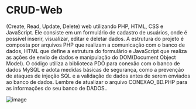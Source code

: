 # CRUD-Web
(Create, Read, Update, Delete) web utilizando PHP, HTML, CSS e JavaScript. 
Ele consiste em um formulário de cadastro de usuários, onde é possível inserir, visualizar, editar e deletar dados.
A estrutura do projeto é composta por arquivos PHP que realizam a comunicação com o banco de dados, 
HTML que define a estrutura do formulário e JavaScript que realiza as ações de envio de dados e manipulação do DOM(Document Object Model).
O código utiliza a biblioteca PDO para conexão com o banco de dados MySQL e adota medidas básicas de segurança, 
como a prevenção de ataques de injeção SQL e a validação de dados antes de serem enviados ao banco de dados.
Lembre de atualizar o arquivo CONEXAO_BD.PHP para as informações do seu banco de DADOS..


![image](https://user-images.githubusercontent.com/89603873/231447706-74a490e7-b738-45db-b8d4-7f98086b4602.png)
